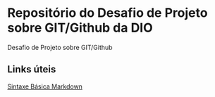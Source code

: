 # Repositório do Desafio de Projeto sobre GIT/Github da DIO
Desafio de Projeto sobre GIT/Github

## Links úteis
[Sintaxe Básica Markdown](https://www.markdownguide.com/basic-syntax/)

